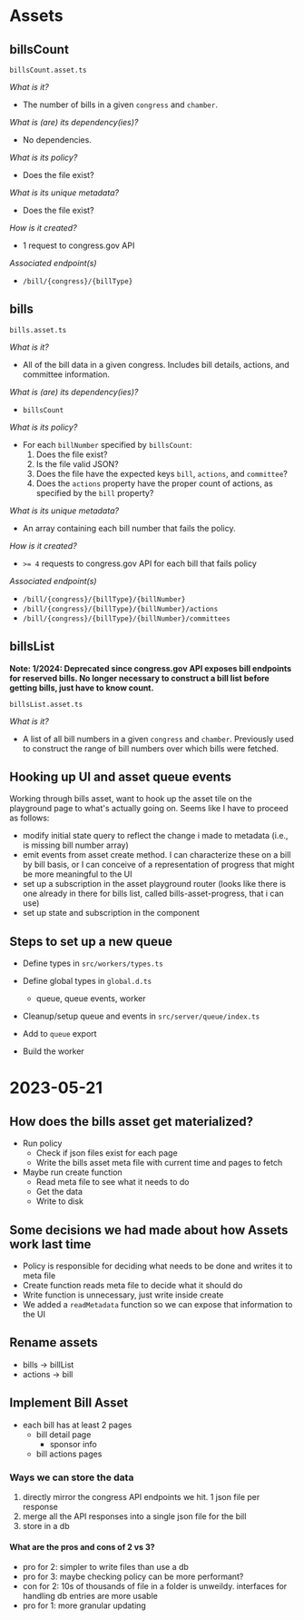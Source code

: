 # Assets
## billsCount
`billsCount.asset.ts`

*What is it?*
  - The number of bills in a given `congress` and `chamber`.

*What is (are) its dependency(ies)?*
  - No dependencies.

*What is its policy?*
- Does the file exist?

*What is its unique metadata?*
- Does the file exist?

*How is it created?*
- 1 request to congress.gov API

*Associated endpoint(s)*
- `/bill/{congress}/{billType}` 



## bills
`bills.asset.ts`

*What is it?*  
- All of the bill data in a given congress. Includes bill details, actions, and committee information. 
  
*What is (are) its dependency(ies)?*  
- `billsCount`  

*What is its policy?*  
- For each `billNumber` specified by `billsCount`:
  1. Does the file exist?  
  2. Is the file valid JSON?
  3. Does the file have the expected keys `bill`, `actions`, and `committee`?
  4. Does the `actions` property have the proper count of actions, as specified by the `bill` property?

*What is its unique metadata?* 
- An array containing each bill number that fails the policy.

*How is it created?* 
- `>= 4` requests to congress.gov API for each bill that fails policy

*Associated endpoint(s)*
- `/bill/{congress}/{billType}/{billNumber}` 
- `/bill/{congress}/{billType}/{billNumber}/actions` 
- `/bill/{congress}/{billType}/{billNumber}/committees` 

## billsList
**Note: 1/2024: Deprecated since congress.gov API exposes bill endpoints for reserved bills. No longer necessary to construct a bill list before getting bills, just have to know count.** 

`billsList.asset.ts`  

*What is it?*
  - A list of all bill numbers in a given `congress` and `chamber`. Previously used to construct the range of bill numbers over which bills were fetched.



## Hooking up UI and asset queue events
Working through bills asset, want to hook up the asset tile on the playground page to what's actually going on. Seems like I have to proceed as follows:

- modify initial state query to reflect the change i made to metadata (i.e., is missing bill number array)
- emit events from asset create method. I can characterize these on a bill by bill basis, or I can conceive of a representation of progress that might be more meaningful to the UI
- set up a subscription in the asset playground router (looks like there is one already in there for bills list, called bills-asset-progress, that i can use)
- set up state and subscription in the component
## Steps to set up a new queue

- Define types in `src/workers/types.ts`
- Define global types in `global.d.ts`
  - queue, queue events, worker
- Cleanup/setup queue and events in `src/server/queue/index.ts`
- Add to `queue` export

- Build the worker

# 2023-05-21

## How does the bills asset get materialized?

- Run policy
  - Check if json files exist for each page
  - Write the bills asset meta file with current time and pages to fetch
- Maybe run create function
  - Read meta file to see what it needs to do
  - Get the data
  - Write to disk

## Some decisions we had made about how Assets work last time

- Policy is responsible for deciding what needs to be done and writes it to meta file
- Create function reads meta file to decide what it should do
- Write function is unnecessary, just write inside create
- We added a `readMetadata` function so we can expose that information to the UI

## Rename assets

- bills -> billList
- actions -> bill

## Implement Bill Asset

- each bill has at least 2 pages
  - bill detail page
    - sponsor info
  - bill actions pages

### Ways we can store the data

1. directly mirror the congress API endpoints we hit. 1 json file per response
2. merge all the API responses into a single json file for the bill
3. store in a db

#### What are the pros and cons of 2 vs 3?

- pro for 2: simpler to write files than use a db
- pro for 3: maybe checking policy can be more performant?
- con for 2: 10s of thousands of file in a folder is unweildy. interfaces for handling db entries are more usable
- pro for 1: more granular updating